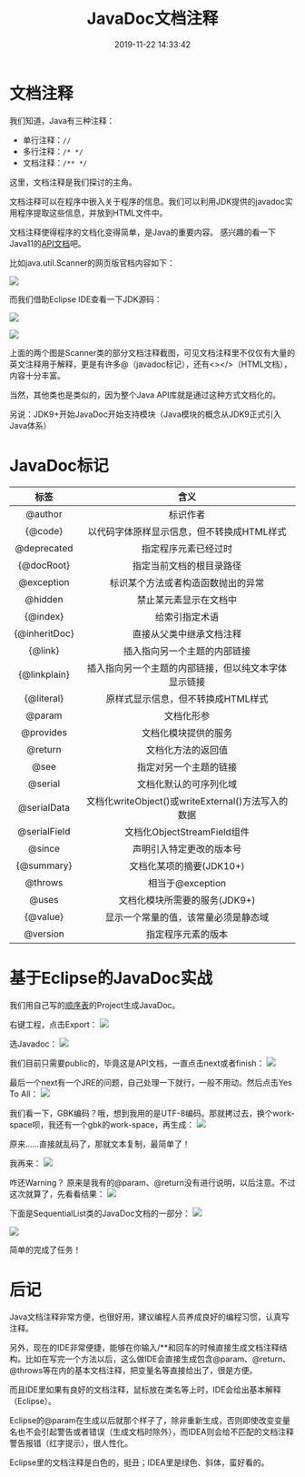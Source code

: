 ﻿---
title: JavaDoc文档注释
date: 2019-11-22 14:33:42
summary: 本文分享JavaDoc文档注释的相关内容。
tags:
- Java
categories:
- Java
---

# 文档注释

我们知道，Java有三种注释：
 - 单行注释：`//`
 - 多行注释：`/* */`
 - 文档注释：`/** */`

这里，文档注释是我们探讨的主角。

文档注释可以在程序中嵌入关于程序的信息。我们可以利用JDK提供的javadoc实用程序提取这些信息，并放到HTML文件中。

文档注释使得程序的文档化变得简单，是Java的重要内容。
感兴趣的看一下Java11的[API文档](https://docs.oracle.com/en/java/javase/11/docs/api/index.html)吧。

比如java.util.Scanner的网页版官档内容如下：

![](../../../images/软件开发/Java/JavaDoc文档注释/1.png)

而我们借助Eclipse IDE查看一下JDK源码：

![](../../../images/软件开发/Java/JavaDoc文档注释/2.png)

![](../../../images/软件开发/Java/JavaDoc文档注释/3.png)

上面的两个图是Scanner类的部分文档注释截图，可见文档注释里不仅仅有大量的英文注释用于解释，更是有许多@（javadoc标记），还有<></>（HTML文档），内容十分丰富。

当然，其他类也是类似的，因为整个Java API库就是通过这种方式文档化的。

另说：JDK9+开始JavaDoc开始支持模块（Java模块的概念从JDK9正式引入Java体系）

# JavaDoc标记

| 标签 | 含义 |
|:----:|:----:|
| @author | 标识作者 |
| {@code} | 以代码字体原样显示信息，但不转换成HTML样式 |
| @deprecated | 指定程序元素已经过时 |
| {@docRoot} | 指定当前文档的根目录路径 |
| @exception | 标识某个方法或者构造函数抛出的异常 |
| @hidden | 禁止某元素显示在文档中 |
| {@index} | 给索引指定术语 |
| {@inheritDoc} | 直接从父类中继承文档注释 |
| {@link} | 插入指向另一个主题的内部链接 |
| {@linkplain} | 插入指向另一个主题的内部链接，但以纯文本字体显示链接 |
| {@literal} | 原样式显示信息，但不转换成HTML样式 |
| @param | 文档化形参 |
| @provides | 文档化模块提供的服务 |
| @return | 文档化方法的返回值 |
| @see | 指定对另一个主题的链接 |
| @serial | 文档化默认的可序列化域 |
| @serialData | 文档化writeObject()或writeExternal()方法写入的数据 |
| @serialField | 文档化ObjectStreamField组件 |
| @since | 声明引入特定更改的版本号 |
| {@summary} | 文档化某项的摘要(JDK10+) |
| @throws | 相当于@exception |
| @uses | 文档化模块所需要的服务(JDK9+) |
| {@value} | 显示一个常量的值，该常量必须是静态域 |
| @version | 指定程序元素的版本 |

# 基于Eclipse的JavaDoc实战

我们用自己写的[顺序表](https://blog.csdn.net/weixin_43896318/article/details/101169551)的Project生成JavaDoc。

右键工程，点击Export：
![](../../../images/软件开发/Java/JavaDoc文档注释/4.png)

选Javadoc：
![](../../../images/软件开发/Java/JavaDoc文档注释/5.png)

我们目前只需要public的，毕竟这是API文档，一直点击next或者finish：
![](../../../images/软件开发/Java/JavaDoc文档注释/6.png)

最后一个next有一个JRE的问题，自己处理一下就行，一般不用动。然后点击Yes To All：
![](../../../images/软件开发/Java/JavaDoc文档注释/7.jpg)

我们看一下，GBK编码？哦，想到我用的是UTF-8编码。那就拷过去，换个work-space呗，我还有一个gbk的work-space，再生成：
![](../../../images/软件开发/Java/JavaDoc文档注释/8.jpg)

原来……直接就乱码了，那就文本复制，最简单了！

我再来：
![](../../../images/软件开发/Java/JavaDoc文档注释/9.jpg)

咋还Warning？
原来是我有的@param、@return没有进行说明，以后注意。不过这次就算了，先看看结果：
![](../../../images/软件开发/Java/JavaDoc文档注释/10.jpg)


下面是SequentialList类的JavaDoc文档的一部分：
![](../../../images/软件开发/Java/JavaDoc文档注释/11.png)

![](../../../images/软件开发/Java/JavaDoc文档注释/12.png)

简单的完成了任务！

# 后记

Java文档注释非常方便，也很好用，建议编程人员养成良好的编程习惯，认真写注释。

另外，现在的IDE非常便捷，能够在你输入/**和回车的时候直接生成文档注释结构。比如在写完一个方法以后，这么做IDE会直接生成包含@param、@return、@throws等在内的基本文档注释，把变量名等直接给出了，很是方便。

而且IDE里如果有良好的文档注释，鼠标放在类名等上时，IDE会给出基本解释（Eclipse）。

Eclipse的@param在生成以后就那个样子了，除非重新生成，否则即使改变变量名也不会引起警告或者错误（生成文档时除外），而IDEA则会给不匹配的文档注释警告报错（红字提示），很人性化。

Eclipse里的文档注释是白色的，挺丑；IDEA里是绿色、斜体，蛮好看的。
